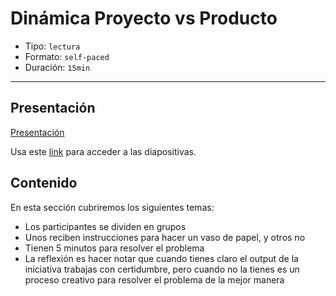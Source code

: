 # Dinámica Proyecto vs Producto

* Tipo: `lectura`
* Formato: `self-paced`
* Duración: `15min`

***

## Presentación

[Presentación](https://docs.google.com/presentation/d/e/2PACX-1vQ6aYKBT6cmPic2O-0JoivA6OkHvnvCaIOZP4vQQlPYSeIqN10wcRhL-br76uoMpuXfRfAi275-HhSe/pub?start=false&loop=false&delayms=3000)

Usa este [link](https://docs.google.com/presentation/d/1Vr5wCEpLIDxuF-6l1RtEfHHQ_wYF94x-XzJZd99s_HA/edit#slide=id.g39139c68e8_0_12)
para acceder a las diapositivas.

## Contenido

En esta sección cubriremos los siguientes temas:

* Los participantes se dividen en grupos
* Unos reciben instrucciones para hacer un vaso de papel, y otros no
* Tienen 5 minutos para resolver el problema
* La reflexión es hacer notar que cuando tienes claro el output de la iniciativa
  trabajas con certidumbre, pero cuando no la tienes es un proceso creativo para
  resolver el problema de la mejor manera
